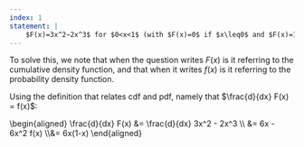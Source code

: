 ```yaml
---
index: 1
statement: |
    $F(x)=3x^2−2x^3$ for $0<x<1$ (with $F(x)=0$ if $x\leq0$ and $F(x)=1$ if $x\geq1$) deﬁnes a distribution function. Find the corresponding density function.
---
```

To solve this, we note that when the question writes $F(x)$ is it referring to the cumulative density function, and that when it writes $f(x)$ is it referring to the probability density function. 

Using the definition that relates cdf and pdf, namely that $\frac{d}{dx} F(x) = f(x)$: 

\\begin{aligned} 
  \frac{d}{dx} F(x) &= \frac{d}{dx} 3x^2 - 2x^3 \\\\ 
	  &= 6x - 6x^2
		f(x) \\\\&= 6x(1-x)
\\end{aligned} 
